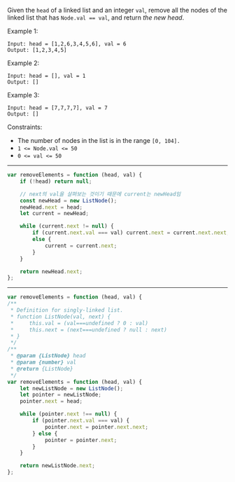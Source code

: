 Given the `head` of a linked list and an integer `val`, remove all the nodes of the linked list that has `Node.val == val`, and return _the new head_.

Example 1:

```
Input: head = [1,2,6,3,4,5,6], val = 6
Output: [1,2,3,4,5]
```

Example 2:

```
Input: head = [], val = 1
Output: []
```

Example 3:

```
Input: head = [7,7,7,7], val = 7
Output: []
```

Constraints:

-   The number of nodes in the list is in the range `[0, 104].`
-   `1 <= Node.val <= 50`
-   `0 <= val <= 50`

---

```js
var removeElements = function (head, val) {
    if (!head) return null;

    // next의 val을 살펴보는 것이기 때문에 current는 newHead임
    const newHead = new ListNode();
    newHead.next = head;
    let current = newHead;

    while (current.next != null) {
        if (current.next.val === val) current.next = current.next.next;
        else {
            current = current.next;
        }
    }

    return newHead.next;
};
```

---

```js
var removeElements = function (head, val) {
/**
 * Definition for singly-linked list.
 * function ListNode(val, next) {
 *     this.val = (val===undefined ? 0 : val)
 *     this.next = (next===undefined ? null : next)
 * }
 */
/**
 * @param {ListNode} head
 * @param {number} val
 * @return {ListNode}
 */
var removeElements = function (head, val) {
    let newListNode = new ListNode();
    let pointer = newListNode;
    pointer.next = head;

    while (pointer.next !== null) {
        if (pointer.next.val === val) {
            pointer.next = pointer.next.next;
        } else {
            pointer = pointer.next;
        }
    }

    return newListNode.next;
};
```
